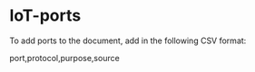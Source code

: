 # IoT-ports

To add ports to the document, add in the following CSV format:

port,protocol,purpose,source
